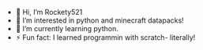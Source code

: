 - 👋 Hi, I’m Rockety521
- 👀 I’m interested in python and minecraft datapacks!
- 🌱 I’m currently learning python.
- ⚡ Fun fact: I learned programmin with scratch- literally!

<!---
Rockety521/Rockety521 is a ✨ special ✨ repository because its `README.md` (this file) appears on your GitHub profile.
You can click the Preview link to take a look at your changes.
--->
